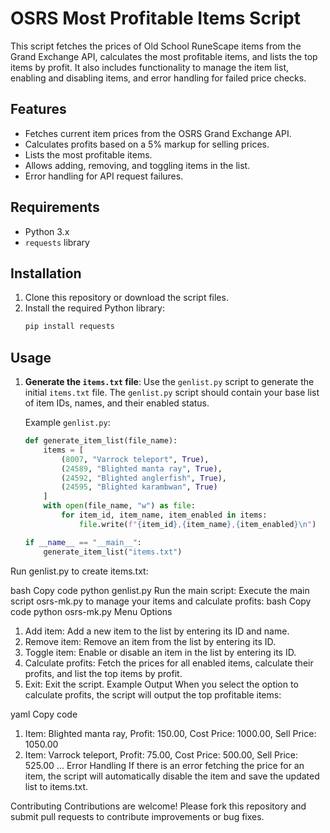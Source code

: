 # OSRS Most Profitable Items Script

This script fetches the prices of Old School RuneScape items from the Grand Exchange API, calculates the most profitable items, and lists the top items by profit. It also includes functionality to manage the item list, enabling and disabling items, and error handling for failed price checks.

## Features

- Fetches current item prices from the OSRS Grand Exchange API.
- Calculates profits based on a 5% markup for selling prices.
- Lists the most profitable items.
- Allows adding, removing, and toggling items in the list.
- Error handling for API request failures.

## Requirements

- Python 3.x
- `requests` library

## Installation

1. Clone this repository or download the script files.
2. Install the required Python library:
    ```bash
    pip install requests
    ```

## Usage

1. **Generate the `items.txt` file**:
   Use the `genlist.py` script to generate the initial `items.txt` file. The `genlist.py` script should contain your base list of item IDs, names, and their enabled status.

   Example `genlist.py`:
   ```python
   def generate_item_list(file_name):
       items = [
           (8007, "Varrock teleport", True),
           (24589, "Blighted manta ray", True),
           (24592, "Blighted anglerfish", True),
           (24595, "Blighted karambwan", True)
       ]
       with open(file_name, "w") as file:
           for item_id, item_name, item_enabled in items:
               file.write(f"{item_id},{item_name},{item_enabled}\n")

   if __name__ == "__main__":
       generate_item_list("items.txt")
Run genlist.py to create items.txt:

bash
Copy code
python genlist.py
Run the main script:
Execute the main script osrs-mk.py to manage your items and calculate profits:
bash
Copy code
python osrs-mk.py
Menu Options
1. Add item: Add a new item to the list by entering its ID and name.
2. Remove item: Remove an item from the list by entering its ID.
3. Toggle item: Enable or disable an item in the list by entering its ID.
4. Calculate profits: Fetch the prices for all enabled items, calculate their profits, and list the top items by profit.
5. Exit: Exit the script.
Example Output
When you select the option to calculate profits, the script will output the top profitable items:

yaml
Copy code
1. Item: Blighted manta ray, Profit: 150.00, Cost Price: 1000.00, Sell Price: 1050.00
2. Item: Varrock teleport, Profit: 75.00, Cost Price: 500.00, Sell Price: 525.00
...
Error Handling
If there is an error fetching the price for an item, the script will automatically disable the item and save the updated list to items.txt.

Contributing
Contributions are welcome! Please fork this repository and submit pull requests to contribute improvements or bug fixes.
